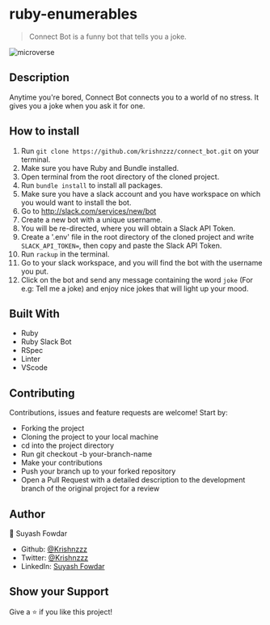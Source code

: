 # ruby-enumerables

> Connect Bot is a funny bot that tells you a joke.

![microverse](https://camo.githubusercontent.com/3a5835d4f56c57cec85939ac345e43fef164c178/68747470733a2f2f696d672e736869656c64732e696f2f62616467652f4d6963726f76657273652d626c756576696f6c6574)

## Description

Anytime you're bored, Connect Bot connects you to a world of no stress. It gives you a joke when you ask it for one.

## How to install

1. Run `git clone https://github.com/krishnzzz/connect_bot.git` on your terminal.
2. Make sure you have Ruby and Bundle installed.
3. Open terminal from the root directory of the cloned project.
4. Run `bundle install` to install all packages.
5. Make sure you have a slack account and you have workspace on which you would want to install the bot.
6. Go to http://slack.com/services/new/bot
7. Create a new bot with a unique username.
8. You will be re-directed, where you will obtain a Slack API Token.
9. Create a '.env' file in the root directory of the cloned project and write `SLACK_API_TOKEN=`, then copy and paste the Slack API Token.
10. Run `rackup` in the terminal.
11. Go to your slack workspace, and you will find the bot with the username you put.
12. Click on the bot and send any message containing the word `joke` (For e.g: Tell me a joke) and enjoy nice jokes that will light up your mood.

## Built With

- Ruby
- Ruby Slack Bot
- RSpec
- Linter
- VScode

## Contributing

Contributions, issues and feature requests are welcome! Start by:

  - Forking the project
  - Cloning the project to your local machine
  - cd into the project directory
  - Run git checkout -b your-branch-name
  - Make your contributions
  - Push your branch up to your forked repository
  - Open a Pull Request with a detailed description to the development branch of the original project for a review

## Author

👤 Suyash Fowdar
- Github: [@Krishnzzz](https://github.com/krishnzzz)
- Twitter: [@Krishnzzz](https://twitter.com/Krishnzzz)
- LinkedIn: [Suyash Fowdar](https://www.linkedin.com/in/suyash-fowdar-22b89514a/)

## Show your Support
Give a ⭐ if you like this project!
